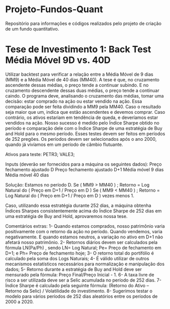 # Projeto-Fundos-Quant
Repositório para informações e códigos realizados pelo projeto de criação de um fundo quantitativo.

# Tese de Investimento 1: Back Test Média Móvel 9D vs. 40D
Utilizar backtest para verificar a relação entre a Média Móvel de 9 dias (MM9) e a Média Móvel de 40 dias (MM40). A tese é que, no cruzamento ascendente dessas médias, o preço tende a continuar subindo. E no cruzamento descendente dessas duas médias, o preço tende a continuar caindo. O programa deve, analisando o cruzamento das médias, tomar uma decisão: estar comprado na ação ou estar vendido na ação. Essa comparação pode ser feita dividindo a MM9 pela MM40. Caso o resultado seja maior que um, indica que estão ascendentes e devemos comprar. Caso contrário, os ativos estariam em tendência de queda, e deveríamos estar vendidos na ação. Nosso sucesso é medido pelo Índice Sharpe obtido no período e comparação dele com o Índice Sharpe de uma estratégia de Buy and Hold para o mesmo período. Esses testes devem ser feitos em períodos de 252 pregões. Os períodos devem ser selecionados após o ano 2000, quando já vivíamos em um período de câmbio flutuante.

Ativos para teste: PETR3; VALE3;

Inputs (deverão ser fornecidos para a máquina os seguintes dados):
Preço fechamento ajustado D
Preço fechamento ajustado D+1
Média móvel 9 dias
Média móvel 40 dias

Solução:
Estamos no período D.
Se ( MM9 > MM40 ) ; Retorno = Log Natural do ( Preço em D+1 / Preço em D )
Se ( MM9 < MM40 ) ; Retorno = Log Natural do ( Preço em D+1 / Preço em D ) vezes menos 1.

Caso, utilizando essa estratégia durante 252 dias, a máquina obtenha Índices Sharpes consistentemente acima do Índice Sharpe de 252 dias em uma estratégia de Buy and Hold, aprovaremos nossa tese.

Comentários extras:
1- Quando estamos comprados, nosso patrimônio varia positivamente com o retorno da ação no período. Quando vendemos, varia negativamente. E quando estamos neutros, a variação no ativo em D+1 não afetará nosso patrimônio.
2- Retornos diários devem ser calculados pela fórmula LN(Pa/Ph) , sendo LN= Log Natural; Pe= Preço de fechamento em D+1; e Ph= Preço de fechamento hoje;
3- O retorno total do portifólio é calculado pela soma dos Logs Naturais;
4- É válido utilizar de outros mecanismos estatísticos necessários para normalização e manipulação dos dados;
5- Retorno durante a estratégia de Buy and Hold deve ser mensurado pela fórmula: Preço Final/Preço Inicial - 1.
6- A taxa livre de risco a ser utilizada deve ser a Selic acumulada no período de 252 dias.
7- Índice Sharpe é calculado pela seguinte fórmula: (Retorno do Ativo – Retorno da Selic) / Volatilidade do investimento.
8- Sugerimos testar o modelo para vários períodos de 252 dias aleatórios entre os períodos de 2000 a 2020.
